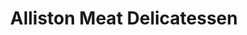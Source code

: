 ---
title: "Alliston Meat Delicatessen"
url: /mississauga/alliston-meat-delicatessen/
shop: deli
---